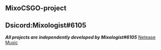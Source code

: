 ## MixoCSGO-project
## Dsicord:Mixologist#6105
***All projects are independently developed by Mixologist#6105***
<a href="https://music.163.com/#/user/home?id=611297376" target="_blank">Netease Music</a>
